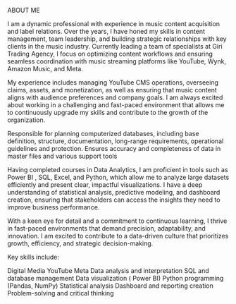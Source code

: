 ABOUT ME

I am a dynamic professional with experience in music content acquisition and label relations. Over the years, I have honed my skills in content management, team leadership, and building strategic relationships with key clients in the music industry. Currently leading a team of specialists at Giri Trading Agency, I focus on optimizing content workflows and ensuring seamless coordination with music streaming platforms like YouTube, Wynk, Amazon Music, and Meta.

My experience includes managing YouTube CMS operations, overseeing claims, assets, and monetization, as well as ensuring that music content aligns with audience preferences and company goals. I am always excited about working in a challenging and fast-paced environment that allows me to continuously upgrade my skills and contribute to the growth of the organization.

Responsible for planning computerized databases, including base definition, structure, documentation, long-range requirements, operational guidelines and protection. Ensures accuracy and completeness of data in master files and various support tools

Having completed courses in Data Analytics, I am proficient in tools such as Power BI , SQL, Excel, and Python, which allow me to analyze large datasets efficiently and present clear, impactful visualizations. I have a deep understanding of statistical analysis, predictive modeling, and dashboard creation, ensuring that stakeholders can access the insights they need to improve business performance.

With a keen eye for detail and a commitment to continuous learning, I thrive in fast-paced environments that demand precision, adaptability, and innovation. I am excited to contribute to a data-driven culture that prioritizes growth, efficiency, and strategic decision-making.

Key skills include:

Digital Media
YouTube
Meta
Data analysis and interpretation
SQL and database management
Data visualization ( Power BI)
Python programming (Pandas, NumPy)
Statistical analysis
Dashboard and reporting creation
Problem-solving and critical thinking
